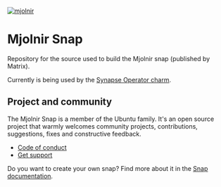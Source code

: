 [![mjolnir](https://snapcraft.io/mjolnir/badge.svg)](https://snapcraft.io/mjolnir)

# Mjolnir Snap

Repository for the source used to build the Mjolnir snap (published by Matrix).

Currently is being used by the [Synapse Operator charm](https://github.com/canonical/synapse-operator).

## Project and community

The Mjolnir Snap is a member of the Ubuntu family. It's an open source
project that warmly welcomes community projects, contributions, suggestions,
fixes and constructive feedback.
* [Code of conduct](https://ubuntu.com/community/code-of-conduct)
* [Get support](https://discourse.charmhub.io/)

Do you want to create your own snap? Find more about it in the [Snap documentation](https://snapcraft.io/docs).
